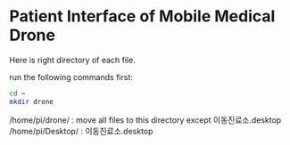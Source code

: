 # Patient Interface of Mobile Medical Drone
Here is right directory of each file.

run the following commands first:
```bash
cd ~
mkdir drone
```

/home/pi/drone/ : move all files to this directory except 이동진료소.desktop
/home/pi/Desktop/ : 이동진료소.desktop
